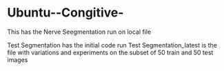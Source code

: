 # Ubuntu--Congitive-
This has the Nerve Seegmentation run on local file

Test Segmentation has the initial code run
Test Segmentation_latest is the file with variations and experiments on the subset of 50 train and 50 test images
